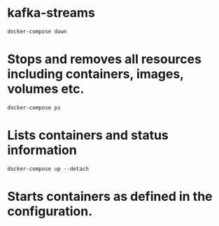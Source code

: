 # kafka-streams

`docker-compose down`

# Stops and removes all resources including containers, images, volumes etc.

`docker-compose ps`

# Lists containers and status information

`docker-compose up --detach`

# Starts containers as defined in the configuration.
